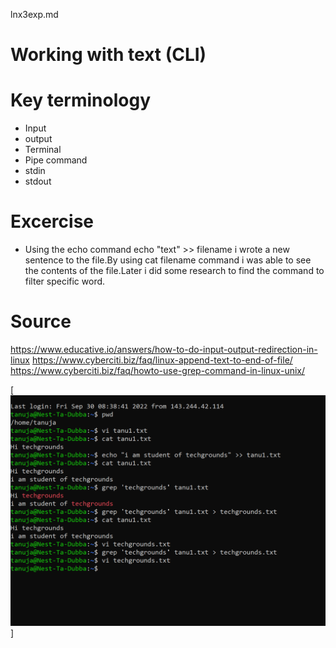 lnx3exp.md
# Working with text (CLI)
# Key terminology
- Input
- output
- Terminal
- Pipe command
- stdin 
- stdout
# Excercise
- Using the echo command echo "text" >> filename i wrote a  new sentence to the file.By using cat filename command i was able to see the contents of the file.Later i did some research to  find the command to filter specific word.
# Source
https://www.educative.io/answers/how-to-do-input-output-redirection-in-linux
https://www.cyberciti.biz/faq/linux-append-text-to-end-of-file/
https://www.cyberciti.biz/faq/howto-use-grep-command-in-linux-unix/

[![alt text](00_includes/lnx3.png "linux3")]





